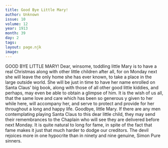 ```yaml
---
title: Good Bye Little Mary!
author: Unknown
issue: 10
volume: 12
year: 1913
month: 39
day: 2
tags:
layout: page.njk
image:
---
```

GOOD BYE LITTLE MARY!    Dear, winsome, toddling little Mary is to have a real Christmas along with other little children after all, for on Monday next she will leave the only home she has ever known, to take a place in the large outside world. She will be just in time to have her name enrolled on Santa Claus’ big book, along with those of all other good little kiddies, and perhaps, may even be able to obtain a glimpse of him. It is the wish of us all, that the same love and care which has been so generous y given to her while here, will accompany her, and serve to protect and provide for her throughout a long and happy life. Goodbye, little Mary. If there are any men contemplating playing Santa Claus to this dear little child, they may send their remembrances to the Chaplain who will see they are delivered before next Monday.       It is quite natural to long for fame, in spite of the fact that fame makes it just that much harder to dodge our creditors.       The devil rejoices more in one hypocrite than in ninety and nine genuine, Simon Pure sinners. 
